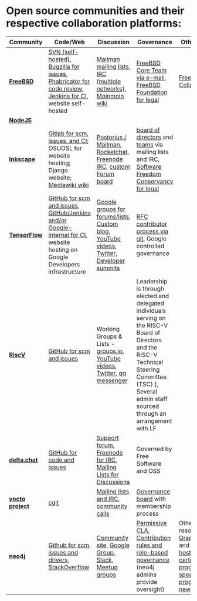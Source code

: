 # Open source communities and their respective collaboration platforms:

  Community | Code/Web | Discussion | Governance | Other Note(s)
  --------- | -------- | ---------- | ---------- | -------------
  **[FreeBSD](https://www.freebsd.org/)**            |    [SVN (self-hosted)](https://svn.FreeBSD.org), [Bugzilla for issues](https://bugs.freebsd.org/bugzilla/), [Phabricator for code review](https://reviews.freebsd.org), [Jenkins for CI](https://ci.freebsd.org), website self-hosted | [Mailman mailing lists](https://lists.freebsd.org/mailman/listinfo), [IRC (multiple networks)](https://wiki.freebsd.org/IRC/Channels), [Moinmoin wiki](https://wiki.freebsd.org) | [FreeBSD Core Team via e-mail](https://en.wikipedia.org/wiki/FreeBSD#Governance_structure), [FreeBSD Foundation for legal](https://www.freebsdfoundation.org) | [FreeBSD Collaboration](https://www.freebsd.org/doc/en_US.ISO8859-1/articles/building-products/freebsd-collaboration.html)
    **[NodeJS](https://nodejs.org/en/)** |  |  |  | 
  **[Inkscape](https://www.inkscape.org/)**          |    [Gitlab for scm, issues, and CI](https://gitlab.com/inkscape/inkscape); OSUOSL for website hosting; Django website; [Mediawiki wiki](https://wiki.inkscape.org/wiki/index.php/) | [Postorius / Mailman](https://lists.inkscape.org/postorius/lists/), [Rocketchat](https://inkscape.org/community/), [Freenode IRC](https://inkscape.org/develop/getting-started/), [custom Forum board](https://inkscape.org/forums/) | [board of directors](https://inkscape.org/*board/) and [teams](https://inkscape.org/user/teams/) via mailing lists and IRC, [Software Freedom Conservancy for legal](https://inkscape.org/*board/) | 
  **[TensorFlow](https://www.tensorflow.org/)**      |  [GitHub for scm and issues](https://github.com/tensorflow), [GitHub/Jenkins and/or Google-internal for CI](https://github.com/tensorflow/tensorflow/tree/master/tensorflow/tools/ci_build), website hosting on Google Developers infrastructure      | [Google groups for forums/lists](https://www.tensorflow.org/community/forums), [Custom blog](https://blog.tensorflow.org), [YouTube videos](https://www.youtube.com/tensorflow), [Twitter](https://twitter.com/tensorflow), [Developer summits](https://www.tensorflow.org/dev-summit)        | [RFC contributor process via git](https://www.tensorflow.org/community/contribute/rfc_process), Google controlled governance        | 
  **[RiscV](https://riscv.org/)**                    |    [GitHub for scm and issues](https://github.com/riscv/)   | Working Groups & Lists - [groups.io](https://lists.riscv.org/g/tech), [YouTube videos](https://www.youtube.com/channel/UC5gLmcFuvdGbajs4VL-WU3g), [Twitter](https://twitter.com/risc_v), [qq messenger](http://v.qq.com/vplus/d209ebe6bde6ab40d5b0b89a1ce27006)       | Leadership is through elected and delegated individuals serving on the RISC-V Board of Directors and the RISC-V Technical Steering Committee (TSC).], Several admin staff sourced through an arrangement with LF       | 
  **[delta.chat](https://delta.chat/)**              |  [GitHub for code and issues](https://github.com/deltachat/)| [Support forum](https://support.delta.chat/), [Freenode for IRC](https://kiwiirc.com/nextclient/#irc://irc.freenode.net/deltachat), [Mailing Lists for Discussions](https://lists.codespeak.net/postorius/lists/delta.codespeak.net/)| Governed by Free Software and OSS| 
  **[yocto project](https://www.yoctoproject.org/)** |  [cgit](https://git.yoctoproject.org/)      | [Mailing lists and IRC](https://www.yoctoproject.org/community/mailing-lists/), [community calls](https://www.yoctoproject.org/public-virtual-meetings/)        | [Governance board](https://www.yoctoproject.org/about/governance/) with membership process       | 
  **[neo4j](https://community.neo4j.com/)**          |  [Github for scm, issues and drivers](https://github.com/neo4j), [StackOverflow](https://stackoverflow.com/questions/tagged/neo4j)     | [Community site](https://community.neo4j.com/), [Google Group](http://groups.google.com/group/neo4j), [Slack](http://neo4j.com/slack), [Meetup groups](https://www.meetup.com/Neo4j-Online-Meetup/)        | [Permissive CLA](https://neo4j.com/developer/cla), [Contribution rules and role-based governance](https://neo4j.com/developer/contributing-code/) (neo4j admins provide oversight)        | Other resources at [GraphAcademy](https://neo4j.com/graphacademy/?ref=open-source) and [self-hosted](https://neo4j.com/developer/?ref=open-source), [certification program](https://neo4j.com/graphacademy/neo4j-certification/), [speaker program](https://neo4j.com/speaker-program/), [newsletter](https://neo4j.com/tag/twin4j/)
